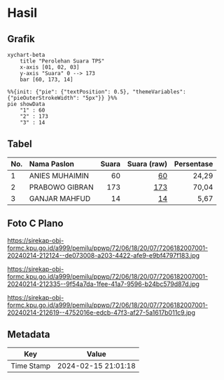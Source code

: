# Hasil

## Grafik

```mermaid
xychart-beta
    title "Perolehan Suara TPS"
    x-axis [01, 02, 03]
    y-axis "Suara" 0 --> 173
    bar [60, 173, 14]
```

```mermaid
%%{init: {"pie": {"textPosition": 0.5}, "themeVariables": {"pieOuterStrokeWidth": "5px"}} }%%
pie showData
    "1" : 60
    "2" : 173
    "3" : 14
```

## Tabel

| No. | Nama Paslon    | Suara | Suara (raw) | Persentase |
|:--- |:-------------- | -----:| -----------:| ----------:|
| 1   | ANIES MUHAIMIN | 60    | [60][p-1]   | 24,29      |
| 2   | PRABOWO GIBRAN | 173   | [173][p-2]  | 70,04      |
| 3   | GANJAR MAHFUD  | 14    | [14][p-3]   | 5,67       |


[p-1]: https://github.com/gigit-pemilu/pemilu-2024-72-sulawesi-tengah/blob/main/pilpres/hitung-suara/sub/72-sulawesi-tengah/sub/06-morowali/sub/18-bungku-timur/sub/2007-laroue/sub/001-tps/sub/paslon-1.txt
[p-2]: https://github.com/gigit-pemilu/pemilu-2024-72-sulawesi-tengah/blob/main/pilpres/hitung-suara/sub/72-sulawesi-tengah/sub/06-morowali/sub/18-bungku-timur/sub/2007-laroue/sub/001-tps/sub/paslon-2.txt
[p-3]: https://github.com/gigit-pemilu/pemilu-2024-72-sulawesi-tengah/blob/main/pilpres/hitung-suara/sub/72-sulawesi-tengah/sub/06-morowali/sub/18-bungku-timur/sub/2007-laroue/sub/001-tps/sub/paslon-3.txt

## Foto C Plano

https://sirekap-obj-formc.kpu.go.id/a999/pemilu/ppwp/72/06/18/20/07/7206182007001-20240214-212124--de073008-a203-4422-afe9-e9bf4797f183.jpg

https://sirekap-obj-formc.kpu.go.id/a999/pemilu/ppwp/72/06/18/20/07/7206182007001-20240214-212335--9f54a7da-1fee-41a7-9596-b24bc579d87d.jpg

https://sirekap-obj-formc.kpu.go.id/a999/pemilu/ppwp/72/06/18/20/07/7206182007001-20240214-212619--4752016e-edcb-47f3-af27-5a1617b011c9.jpg


## Metadata

| Key        | Value               |
| ---------- | ------------------- |
| Time Stamp | 2024-02-15 21:01:18 |



